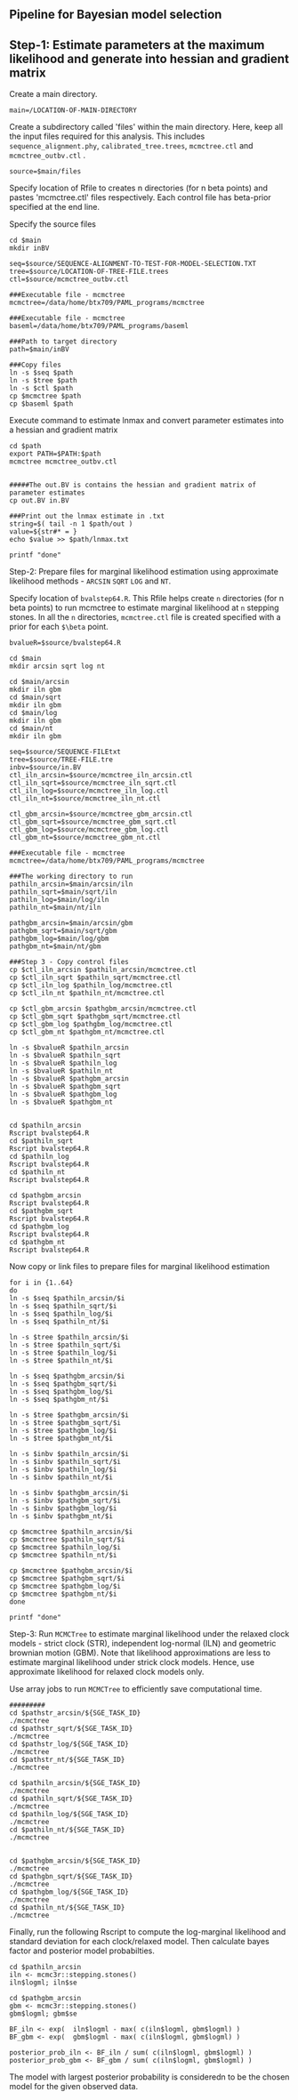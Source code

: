 ## Pipeline for Bayesian model selection


## Step-1: Estimate parameters at the maximum likelihood and generate into hessian and gradient matrix


Create a main directory.

```
main=/LOCATION-OF-MAIN-DIRECTORY
```

Create a subdirectory called 'files' within the main directory. Here, keep all the input files required for this analysis. This includes ```sequence_alignment.phy```, ```calibrated_tree.trees```, ```mcmctree.ctl``` and ```mcmctree_outbv.ctl``` . 

```
source=$main/files
```

Specify location of Rfile to creates n directories (for n beta points) and pastes 'mcmctree.ctl' files respectively. Each control file has beta-prior specified at the end line.

Specify the source files

```
cd $main
mkdir inBV

seq=$source/SEQUENCE-ALIGNMENT-TO-TEST-FOR-MODEL-SELECTION.TXT
tree=$source/LOCATION-OF-TREE-FILE.trees
ctl=$source/mcmctree_outbv.ctl

###Executable file - mcmctree
mcmctree=/data/home/btx709/PAML_programs/mcmctree

###Executable file - mcmctree
baseml=/data/home/btx709/PAML_programs/baseml

###Path to target directory
path=$main/inBV

###Copy files
ln -s $seq $path
ln -s $tree $path
ln -s $ctl $path
cp $mcmctree $path
cp $baseml $path
```

Execute command to estimate lnmax and convert parameter estimates into a hessian and gradient matrix

```
cd $path
export PATH=$PATH:$path
mcmctree mcmctree_outbv.ctl


#####The out.BV is contains the hessian and gradient matrix of parameter estimates
cp out.BV in.BV

###Print out the lnmax estimate in .txt
string=$( tail -n 1 $path/out )
value=${str#* = }
echo $value >> $path/lnmax.txt

printf "done"
```

Step-2: Prepare files for marginal likelihood estimation using approximate likelihood methods - ```ARCSIN``` ```SQRT``` ```LOG``` and ```NT```.

Specify location of ```bvalstep64.R```. This Rfile helps create ```n``` directories (for n beta points) to run mcmctree to estimate marginal likelihood at ```n``` stepping stones. In all the ```n``` directories, ```mcmctree.ctl``` file is created specified with a prior for each ```$\beta``` point. 

```
bvalueR=$source/bvalstep64.R

cd $main
mkdir arcsin sqrt log nt

cd $main/arcsin
mkdir iln gbm
cd $main/sqrt
mkdir iln gbm
cd $main/log
mkdir iln gbm
cd $main/nt
mkdir iln gbm

seq=$source/SEQUENCE-FILEtxt
tree=$source/TREE-FILE.tre
inbv=$source/in.BV
ctl_iln_arcsin=$source/mcmctree_iln_arcsin.ctl
ctl_iln_sqrt=$source/mcmctree_iln_sqrt.ctl
ctl_iln_log=$source/mcmctree_iln_log.ctl
ctl_iln_nt=$source/mcmctree_iln_nt.ctl

ctl_gbm_arcsin=$source/mcmctree_gbm_arcsin.ctl
ctl_gbm_sqrt=$source/mcmctree_gbm_sqrt.ctl
ctl_gbm_log=$source/mcmctree_gbm_log.ctl
ctl_gbm_nt=$source/mcmctree_gbm_nt.ctl

###Executable file - mcmctree
mcmctree=/data/home/btx709/PAML_programs/mcmctree

###The working directory to run 
pathiln_arcsin=$main/arcsin/iln
pathiln_sqrt=$main/sqrt/iln
pathiln_log=$main/log/iln
pathiln_nt=$main/nt/iln

pathgbm_arcsin=$main/arcsin/gbm
pathgbm_sqrt=$main/sqrt/gbm
pathgbm_log=$main/log/gbm
pathgbm_nt=$main/nt/gbm

###Step 3 - Copy control files
cp $ctl_iln_arcsin $pathiln_arcsin/mcmctree.ctl
cp $ctl_iln_sqrt $pathiln_sqrt/mcmctree.ctl
cp $ctl_iln_log $pathiln_log/mcmctree.ctl
cp $ctl_iln_nt $pathiln_nt/mcmctree.ctl

cp $ctl_gbm_arcsin $pathgbm_arcsin/mcmctree.ctl
cp $ctl_gbm_sqrt $pathgbm_sqrt/mcmctree.ctl
cp $ctl_gbm_log $pathgbm_log/mcmctree.ctl
cp $ctl_gbm_nt $pathgbm_nt/mcmctree.ctl

ln -s $bvalueR $pathiln_arcsin
ln -s $bvalueR $pathiln_sqrt
ln -s $bvalueR $pathiln_log
ln -s $bvalueR $pathiln_nt
ln -s $bvalueR $pathgbm_arcsin
ln -s $bvalueR $pathgbm_sqrt
ln -s $bvalueR $pathgbm_log
ln -s $bvalueR $pathgbm_nt


cd $pathiln_arcsin
Rscript bvalstep64.R
cd $pathiln_sqrt
Rscript	bvalstep64.R
cd $pathiln_log
Rscript bvalstep64.R
cd $pathiln_nt
Rscript bvalstep64.R

cd $pathgbm_arcsin
Rscript bvalstep64.R
cd $pathgbm_sqrt
Rscript bvalstep64.R
cd $pathgbm_log
Rscript bvalstep64.R
cd $pathgbm_nt
Rscript bvalstep64.R
```

Now copy or link files to prepare files for marginal likelihood estimation

```
for i in {1..64}
do
ln -s $seq $pathiln_arcsin/$i
ln -s $seq $pathiln_sqrt/$i
ln -s $seq $pathiln_log/$i
ln -s $seq $pathiln_nt/$i

ln -s $tree $pathiln_arcsin/$i
ln -s $tree $pathiln_sqrt/$i
ln -s $tree $pathiln_log/$i
ln -s $tree $pathiln_nt/$i

ln -s $seq $pathgbm_arcsin/$i
ln -s $seq $pathgbm_sqrt/$i
ln -s $seq $pathgbm_log/$i
ln -s $seq $pathgbm_nt/$i

ln -s $tree $pathgbm_arcsin/$i
ln -s $tree $pathgbm_sqrt/$i
ln -s $tree $pathgbm_log/$i
ln -s $tree $pathgbm_nt/$i

ln -s $inbv $pathiln_arcsin/$i
ln -s $inbv $pathiln_sqrt/$i
ln -s $inbv $pathiln_log/$i
ln -s $inbv $pathiln_nt/$i

ln -s $inbv $pathgbm_arcsin/$i
ln -s $inbv $pathgbm_sqrt/$i
ln -s $inbv $pathgbm_log/$i
ln -s $inbv $pathgbm_nt/$i

cp $mcmctree $pathiln_arcsin/$i
cp $mcmctree $pathiln_sqrt/$i
cp $mcmctree $pathiln_log/$i
cp $mcmctree $pathiln_nt/$i

cp $mcmctree $pathgbm_arcsin/$i
cp $mcmctree $pathgbm_sqrt/$i
cp $mcmctree $pathgbm_log/$i
cp $mcmctree $pathgbm_nt/$i
done

printf "done"

```

Step-3: Run ```MCMCTree``` to estimate marginal likelihood under the relaxed clock models - strict clock (STR), independent log-normal (ILN) and geometric brownian motion (GBM). 
Note that likelihood approximations are less to estimate marginal likelihood under strick clock models. Hence, use approximate likelihood for relaxed clock models only.

Use array jobs to run ```MCMCTree``` to efficiently save computational time.

```
#########
cd $pathstr_arcsin/${SGE_TASK_ID}
./mcmctree
cd $pathstr_sqrt/${SGE_TASK_ID}
./mcmctree
cd $pathstr_log/${SGE_TASK_ID}
./mcmctree
cd $pathstr_nt/${SGE_TASK_ID}
./mcmctree

cd $pathiln_arcsin/${SGE_TASK_ID}
./mcmctree
cd $pathiln_sqrt/${SGE_TASK_ID}
./mcmctree
cd $pathiln_log/${SGE_TASK_ID}
./mcmctree
cd $pathiln_nt/${SGE_TASK_ID}
./mcmctree


cd $pathgbm_arcsin/${SGE_TASK_ID}
./mcmctree
cd $pathgbn_sqrt/${SGE_TASK_ID}
./mcmctree
cd $pathgbm_log/${SGE_TASK_ID}
./mcmctree
cd $pathiln_nt/${SGE_TASK_ID}
./mcmctree
```
Finally, run the following Rscript to compute the log-marginal likelihood and standard deviation for each clock/relaxed model. Then calculate bayes factor and posterior model probabilties.

```
cd $pathiln_arcsin
iln <- mcmc3r::stepping.stones()
iln$logml; iln$se

cd $pathgbm_arcsin
gbm <- mcmc3r::stepping.stones()
gbm$logml; gbm$se

BF_iln <- exp(  iln$logml - max( c(iln$logml, gbm$logml) )
BF_gbm <- exp(  gbm$logml - max( c(iln$logml, gbm$logml) )

posterior_prob_iln <- BF_iln / sum( c(iln$logml, gbm$logml) )
posterior_prob_gbm <- BF_gbm / sum( c(iln$logml, gbm$logml) )

```
The model with largest posterior probability is consideredn to be the chosen model for the given observed data.






